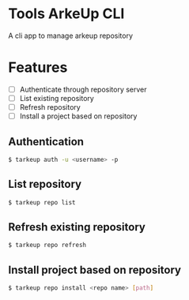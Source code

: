 # Tools ArkeUp CLI
A cli app to manage arkeup repository

# Features

- [ ]  Authenticate through repository server
- [ ]  List existing repository
- [ ]  Refresh repository
- [ ]  Install a project based on repository

## Authentication

```bash
$ tarkeup auth -u <username> -p
```
## List repository

```bash
$ tarkeup repo list
```

## Refresh existing repository

```bash
$ tarkeup repo refresh
```

## Install project based on repository

```bash
$ tarkeup repo install <repo name> [path]
```